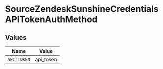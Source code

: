 # SourceZendeskSunshineCredentialsAPITokenAuthMethod


## Values

| Name        | Value       |
| ----------- | ----------- |
| `API_TOKEN` | api_token   |